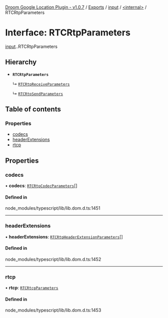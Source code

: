 [Droom Google Location Plugin - v1.0.7](../README.md) / [Exports](../modules.md) / [input](../modules/input.md) / [<internal\>](../modules/input._internal_.md) / RTCRtpParameters

# Interface: RTCRtpParameters

[input](../modules/input.md).[<internal>](../modules/input._internal_.md).RTCRtpParameters

## Hierarchy

- **`RTCRtpParameters`**

  ↳ [`RTCRtpReceiveParameters`](input._internal_.RTCRtpReceiveParameters.md)

  ↳ [`RTCRtpSendParameters`](input._internal_.RTCRtpSendParameters.md)

## Table of contents

### Properties

- [codecs](input._internal_.RTCRtpParameters.md#codecs)
- [headerExtensions](input._internal_.RTCRtpParameters.md#headerextensions)
- [rtcp](input._internal_.RTCRtpParameters.md#rtcp)

## Properties

### codecs

• **codecs**: [`RTCRtpCodecParameters`](input._internal_.RTCRtpCodecParameters.md)[]

#### Defined in

node_modules/typescript/lib/lib.dom.d.ts:1451

___

### headerExtensions

• **headerExtensions**: [`RTCRtpHeaderExtensionParameters`](input._internal_.RTCRtpHeaderExtensionParameters.md)[]

#### Defined in

node_modules/typescript/lib/lib.dom.d.ts:1452

___

### rtcp

• **rtcp**: [`RTCRtcpParameters`](input._internal_.RTCRtcpParameters.md)

#### Defined in

node_modules/typescript/lib/lib.dom.d.ts:1453

